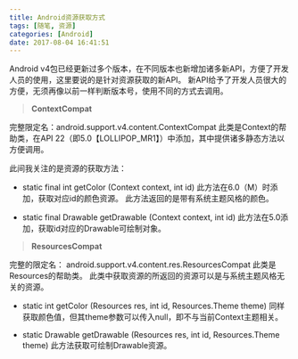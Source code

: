 ```yaml
---
title: Android资源获取方式
tags: [随笔, 资源]
categories: [Android]
date: 2017-08-04 16:41:51
---
```


Android v4包已经更新过多个版本，在不同版本也新增加诸多新API，方便了开发人员的使用，这里要说的是针对资源获取的新API。
新API给予了开发人员很大的方便，无须再像以前一样判断版本号，使用不同的方式去调用。

> **ContextCompat**

完整限定名：android.support.v4.content.ContextCompat
此类是Context的帮助类，在API 22（即5.0【LOLLIPOP_MR1】）中添加，其中提供诸多静态方法以方便调用。

此间我关注的是资源的获取方法：

- static final int getColor (Context context, int id)
  此方法在6.0（M）时添加，获取对应id的颜色资源。
  此方法返回的是带有系统主题风格的颜色。

<!-- more -->  

- static final Drawable getDrawable (Context context, int id)
   此方法在5.0添加，获取id对应的Drawable可绘制对象。

> **ResourcesCompat**

完整的限定名：	android.support.v4.content.res.ResourcesCompat
此类是Resources的帮助类。
此类中获取资源的所返回的资源可以是与系统主题风格无关的资源。

- static int getColor (Resources res, int id, Resources.Theme theme)
同样获取颜色值，但其theme参数可以传入null，即不与当前Context主题相关。

- static Drawable getDrawable (Resources res, int id, Resources.Theme theme)
此方法获取可绘制Drawable资源。